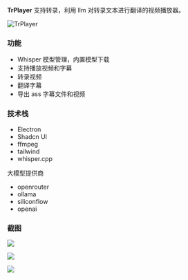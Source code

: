 **TrPlayer** 支持转录，利用 llm 对转录文本进行翻译的视频播放器。

![TrPlayer](./snapshots/home.png)

### 功能

- Whisper 模型管理，内置模型下载
- 支持播放视频和字幕
- 转录视频
- 翻译字幕
- 导出 ass 字幕文件和视频

### 技术栈

- Electron
- Shadcn UI
- ffmpeg
- tailwind
- whisper.cpp

大模型提供商

- openrouter
- ollama
- siliconflow
- openai

### 截图

![](./snapshots/settings.png)

![](./snapshots/player.png)

![](./snapshots/export.png)
